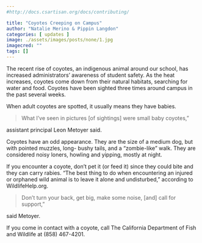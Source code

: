 ```yaml
---
#http://docs.csartisan.org/docs/contributing/

title: "Coyotes Creeping on Campus"
author: "Natalie Merino & Pippin Langdon"
categories: [ updates ]
image: ./assets/images/posts/none/1.jpg
imagecred: ""
tags: []
---
```

The recent rise of coyotes, an indigenous animal around our school, has increased administrators’ awareness of student safety. As the heat increases, coyotes come down from their natural habitats, searching for water and food. Coyotes have been sighted three times around campus in the past several weeks. 

When adult coyotes are spotted, it usually means they have babies.  

> What I’ve seen in pictures [of sightings] were small baby coyotes,” 

assistant principal Leon Metoyer said.

Coyotes have an odd appearance. They are the size of a medium dog, but with pointed muzzles, long- bushy tails, and a “zombie-like” walk. They are considered noisy loners, howling and yipping, mostly at night.

If you encounter a coyote, don’t pet it (or feed it) since they could bite and they can carry rabies. “The best thing to do when encountering an injured or orphaned wild animal is to leave it alone and undisturbed,” according to WildlifeHelp.org.   

> Don’t turn your back, get big, make some noise, [and] call for support,” 

said Metoyer.

If you come in contact with a coyote, call The California Department of Fish and Wildlife at (858) 467-4201. 